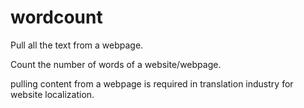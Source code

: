 # wordcount
Pull all the text from a webpage.

Count the number of words of a website/webpage.

pulling content from a webpage is required in translation industry for website localization.
